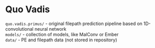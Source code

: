 # Quo Vadis

`quo.vadis.primus/` - original filepath prediction pipeline based on 1D-convolutional neural network  
`models/` - collection of models, like MalConv or Ember  
`data/` - PE and filepath data (not stored in repository)  

